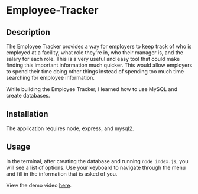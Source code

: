 # Employee-Tracker

## Description

The Employee Tracker provides a way for employers to keep track of who is employed at a facility, what role they're in, who their manager is, and the salary for each role. This is a very useful and easy tool that could make finding this important information much quicker. This would allow employers to spend their time doing other things instead of spending too much time searching for employee information.

While building the Employee Tracker, I learned how to use MySQL and create databases.

## Installation

The application requires node, express, and mysql2.

## Usage

In the terminal, after creating the database and running `node index.js`, you will see a list of options. Use your keyboard to navigate through the menu and fill in the information that is asked of you.

View the demo video <a href="https://drive.google.com/file/d/1zhA0IQM4WupmaZJX8Az3Ompxy-QK-_S8/view">here</a>.